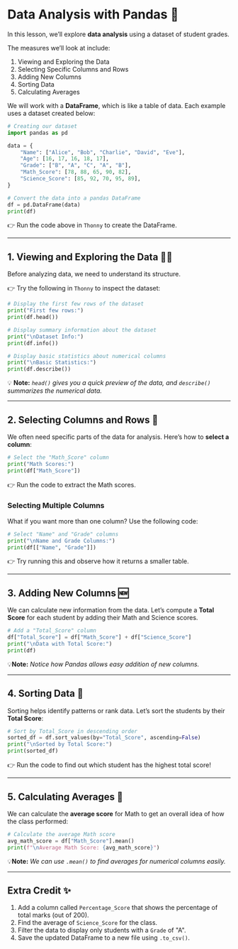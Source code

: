 # Data Analysis with Pandas 🐼
In this lesson, we’ll explore **data analysis** using a dataset of student grades. 

The measures we’ll look at include:

1. Viewing and Exploring the Data
2. Selecting Specific Columns and Rows
3. Adding New Columns
4. Sorting Data
5. Calculating Averages

We will work with a **DataFrame**, which is like a table of data. Each example uses a dataset created below:

````py
# Creating our dataset
import pandas as pd

data = {
    "Name": ["Alice", "Bob", "Charlie", "David", "Eve"],
    "Age": [16, 17, 16, 18, 17],
    "Grade": ["B", "A", "C", "A", "B"],
    "Math_Score": [78, 88, 65, 90, 82],
    "Science_Score": [85, 92, 70, 95, 89],
}

# Convert the data into a pandas DataFrame
df = pd.DataFrame(data)
print(df)
````

👉 Run the code above in `Thonny` to create the DataFrame.

---

## 1. Viewing and Exploring the Data 👨‍💻
Before analyzing data, we need to understand its structure. 

👉 Try the following in `Thonny` to inspect the dataset:

````py
# Display the first few rows of the dataset
print("First few rows:")
print(df.head())

# Display summary information about the dataset
print("\nDataset Info:")
print(df.info())

# Display basic statistics about numerical columns
print("\nBasic Statistics:")
print(df.describe())
````

💡 **Note:** _`head()` gives you a quick preview of the data, and `describe()` summarizes the numerical data._

---

## 2. Selecting Columns and Rows 🔎
We often need specific parts of the data for analysis. Here’s how to **select a column**:

````py
# Select the "Math_Score" column
print("Math Scores:")
print(df["Math_Score"])
````

👉 Run the code to extract the Math scores.

### Selecting Multiple Columns
What if you want more than one column? Use the following code:

````py
# Select "Name" and "Grade" columns
print("\nName and Grade Columns:")
print(df[["Name", "Grade"]])
````

👉 Try running this and observe how it returns a smaller table.

---

## 3. Adding New Columns 🆕
We can calculate new information from the data. Let’s compute a **Total Score** for each student by adding their Math and Science scores.

````py
# Add a "Total_Score" column
df["Total_Score"] = df["Math_Score"] + df["Science_Score"]
print("\nData with Total Score:")
print(df)
````

💡**Note:** _Notice how Pandas allows easy addition of new columns._

---

## 4. Sorting Data 🔀
Sorting helps identify patterns or rank data. Let’s sort the students by their **Total Score**:

````py
# Sort by Total_Score in descending order
sorted_df = df.sort_values(by="Total_Score", ascending=False)
print("\nSorted by Total Score:")
print(sorted_df)
````

👉 Run the code to find out which student has the highest total score!

---

## 5. Calculating Averages 🧮
We can calculate the **average score** for Math to get an overall idea of how the class performed:

````py
# Calculate the average Math score
avg_math_score = df["Math_Score"].mean()
print(f"\nAverage Math Score: {avg_math_score}")
````

💡**Note:**  _We can use `.mean()` to find averages for numerical columns easily._

---

## Extra Credit ✨
1. Add a column called `Percentage_Score` that shows the percentage of total marks (out of 200).
2. Find the average of `Science_Score` for the class.
3. Filter the data to display only students with a `Grade` of "A".
4. Save the updated DataFrame to a new file using `.to_csv()`.

